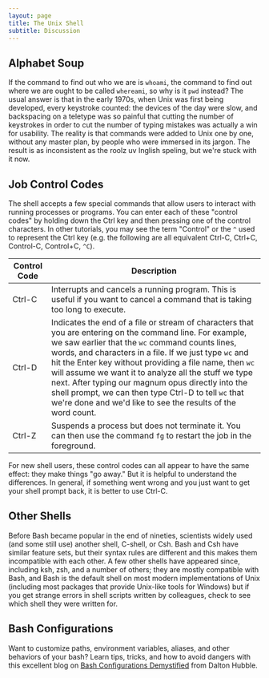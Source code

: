 ```yaml
---
layout: page
title: The Unix Shell
subtitle: Discussion
---
```


## Alphabet Soup

If the command to find out who we are is `whoami`, the command to find
out where we are ought to be called `whereami`, so why is it `pwd`
instead? The usual answer is that in the early 1970s, when Unix was
first being developed, every keystroke counted: the devices of the day
were slow, and backspacing on a teletype was so painful that cutting the
number of keystrokes in order to cut the number of typing mistakes was
actually a win for usability. The reality is that commands were added to
Unix one by one, without any master plan, by people who were immersed in
its jargon. The result is as inconsistent as the roolz uv Inglish
speling, but we're stuck with it now.

## Job Control Codes

The shell accepts a few special commands that allow users to interact
with running processes or programs. You can enter each of these
"control codes" by holding down the Ctrl key and then pressing one
of the control characters. In other tutorials, you may see the term
"Control" or the `^` used to represent the Ctrl key (e.g. the
following are all equivalent Ctrl-C, Ctrl+C, Control-C, Control+C, `^C`).

| Control Code                 | Description |
|----------------------------- | ------------|
| Ctrl-C | Interrupts and cancels a running program. This is useful if you want to cancel a command that is taking too long to execute. |
| Ctrl-D | Indicates the end of a file or stream of characters that you are entering on the command line. For example, we saw earlier that the `wc` command counts lines, words, and characters in a file. If we just type `wc` and hit the Enter key without providing a file name, then `wc` will assume we want it to analyze all the stuff we type next. After typing our magnum opus directly into the shell prompt, we can then type Ctrl-D to tell `wc` that we're done and we'd like to see the results of the word count. |
| Ctrl-Z | Suspends a process but does not terminate it. You can then use the command `fg` to restart the job in the foreground. |

For new shell users, these control codes can all appear to have
the same effect: they make things "go away." But it is helpful to
understand the differences. In general, if something went wrong and
you just want to get your shell prompt back, it is better to use
Ctrl-C.


## Other Shells

Before Bash became popular in the end of nineties, scientists widely
used (and some still use) another shell, C-shell, or Csh. Bash and Csh
have similar feature sets, but their syntax rules are different and
this makes them incompatible with each other. A few other shells have
appeared since, including ksh, zsh, and a number of others; they are
mostly compatible with Bash, and Bash is the default shell on most
modern implementations of Unix (including most packages that provide
Unix-like tools for Windows) but if you get strange errors in shell
scripts written by colleagues, check to see which shell they were
written for.

## Bash Configurations

Want to customize paths, environment variables, aliases, and other 
behaviors of your bash? Learn tips, tricks, and how to avoid dangers 
with this excellent blog on [Bash Configurations Demystified](http://dghubble.com/blog/posts/.bashprofile-.profile-and-.bashrc-conventions/) 
from Dalton Hubble.  

